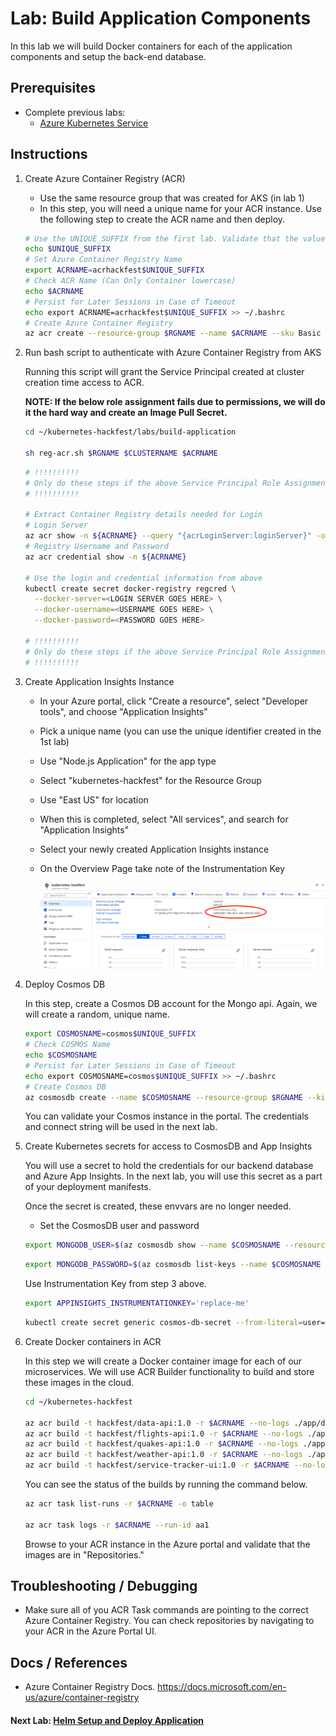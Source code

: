 # Lab: Build Application Components

In this lab we will build Docker containers for each of the application components and setup the back-end database.

## Prerequisites

* Complete previous labs:
    * [Azure Kubernetes Service](../create-aks-cluster/README.md)

## Instructions

1. Create Azure Container Registry (ACR)
    * Use the same resource group that was created for AKS (in lab 1)
    * In this step, you will need a unique name for your ACR instance. Use the following step to create the ACR name and then deploy.

    ```bash
    # Use the UNIQUE_SUFFIX from the first lab. Validate that the value is still set.
    echo $UNIQUE_SUFFIX
    # Set Azure Container Registry Name
    export ACRNAME=acrhackfest$UNIQUE_SUFFIX
    # Check ACR Name (Can Only Container lowercase)
    echo $ACRNAME
    # Persist for Later Sessions in Case of Timeout
    echo export ACRNAME=acrhackfest$UNIQUE_SUFFIX >> ~/.bashrc
    # Create Azure Container Registry
    az acr create --resource-group $RGNAME --name $ACRNAME --sku Basic
    ```

2. Run bash script to authenticate with Azure Container Registry from AKS

    Running this script will grant the Service Principal created at cluster creation time access to ACR.

    **NOTE: If the below role assignment fails due to permissions, we will do it the hard way and create an Image Pull Secret.**

    ```bash
    cd ~/kubernetes-hackfest/labs/build-application

    sh reg-acr.sh $RGNAME $CLUSTERNAME $ACRNAME
    ```

    ```bash
    # !!!!!!!!!!
    # Only do these steps if the above Service Principal Role Assignment fails.
    # !!!!!!!!!!

    # Extract Container Registry details needed for Login
    # Login Server
    az acr show -n ${ACRNAME} --query "{acrLoginServer:loginServer}" -o table
    # Registry Username and Password
    az acr credential show -n ${ACRNAME}

    # Use the login and credential information from above
    kubectl create secret docker-registry regcred \
      --docker-server=<LOGIN SERVER GOES HERE> \
      --docker-username=<USERNAME GOES HERE> \
      --docker-password=<PASSWORD GOES HERE>

    # !!!!!!!!!!
    # Only do these steps if the above Service Principal Role Assignment fails.
    # !!!!!!!!!!
    ```

3. Create Application Insights Instance

    * In your Azure portal, click "Create a resource", select "Developer tools", and choose "Application Insights"
    * Pick a unique name (you can use the unique identifier created in the 1st lab)
    * Use "Node.js Application" for the app type
    * Select "kubernetes-hackfest" for the Resource Group
    * Use "East US" for location
    * When this is completed, select "All services", and search for "Application Insights" 
    * Select your newly created Application Insights instance
    * On the Overview Page take note of the Instrumentation Key 

        ![App Insights](app-insights.png "App Insights")

4. Deploy Cosmos DB

    In this step, create a Cosmos DB account for the Mongo api. Again, we will create a random, unique name.

    ```bash
    export COSMOSNAME=cosmos$UNIQUE_SUFFIX
    # Check COSMOS Name
    echo $COSMOSNAME
    # Persist for Later Sessions in Case of Timeout
    echo export COSMOSNAME=cosmos$UNIQUE_SUFFIX >> ~/.bashrc
    # Create Cosmos DB
    az cosmosdb create --name $COSMOSNAME --resource-group $RGNAME --kind MongoDB
    ```

    You can validate your Cosmos instance in the portal. The credentials and connect string will be used in the next lab.

5. Create Kubernetes secrets for access to CosmosDB and App Insights

    You will use a secret to hold the credentials for our backend database and Azure App Insights. In the next lab, you will use this secret as a part of your deployment manifests.

    Once the secret is created, these envvars are no longer needed. 

    * Set the CosmosDB user and password

    ```bash
    export MONGODB_USER=$(az cosmosdb show --name $COSMOSNAME --resource-group $RGNAME --query "name" -o tsv)
    ```

    ```bash
    export MONGODB_PASSWORD=$(az cosmosdb list-keys --name $COSMOSNAME --resource-group $RGNAME --query "primaryMasterKey" -o tsv)
    ```

    Use Instrumentation Key from step 3 above.
    ```bash
    export APPINSIGHTS_INSTRUMENTATIONKEY='replace-me'
    ```

    ```bash
    kubectl create secret generic cosmos-db-secret --from-literal=user=$MONGODB_USER --from-literal=pwd=$MONGODB_PASSWORD --from-literal=appinsights=$APPINSIGHTS_INSTRUMENTATIONKEY
    ```

6. Create Docker containers in ACR

    In this step we will create a Docker container image for each of our microservices. We will use ACR Builder functionality to build and store these images in the cloud. 

    ```bash
    cd ~/kubernetes-hackfest

    az acr build -t hackfest/data-api:1.0 -r $ACRNAME --no-logs ./app/data-api
    az acr build -t hackfest/flights-api:1.0 -r $ACRNAME --no-logs ./app/flights-api
    az acr build -t hackfest/quakes-api:1.0 -r $ACRNAME --no-logs ./app/quakes-api
    az acr build -t hackfest/weather-api:1.0 -r $ACRNAME --no-logs ./app/weather-api
    az acr build -t hackfest/service-tracker-ui:1.0 -r $ACRNAME --no-logs ./app/service-tracker-ui
    ```

    You can see the status of the builds by running the command below.

    ```bash
    az acr task list-runs -r $ACRNAME -o table

    az acr task logs -r $ACRNAME --run-id aa1
    ```

    Browse to your ACR instance in the Azure portal and validate that the images are in "Repositories."

## Troubleshooting / Debugging

* Make sure all of you ACR Task commands are pointing to the correct Azure Container Registry. You can check repositories by navigating to your ACR in the Azure Portal UI.

## Docs / References

* Azure Container Registry Docs. https://docs.microsoft.com/en-us/azure/container-registry 

#### Next Lab: [Helm Setup and Deploy Application](../helm-setup-deploy/README.md)
